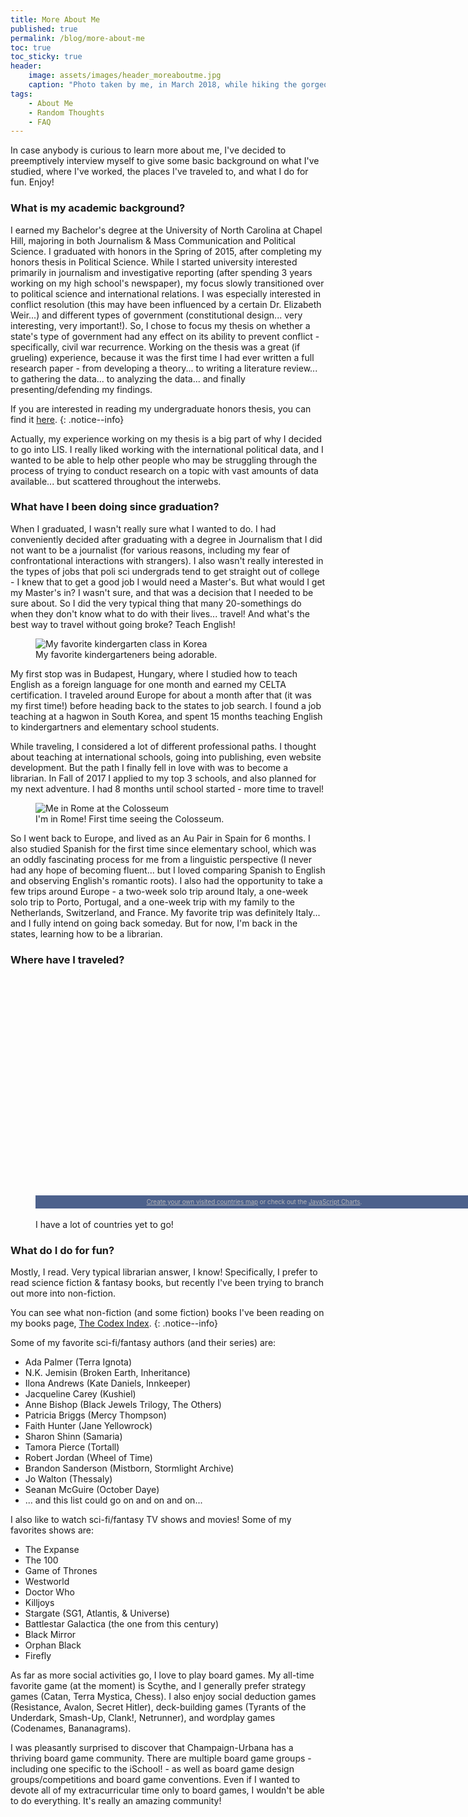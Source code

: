 ```yaml
---
title: More About Me
published: true
permalink: /blog/more-about-me
toc: true
toc_sticky: true
header:
    image: assets/images/header_moreaboutme.jpg
    caption: "Photo taken by me, in March 2018, while hiking the gorgeous 'Path of the Gods' along Italy's Amalfi Coast."
tags:
    - About Me
    - Random Thoughts
    - FAQ
---
```


In case anybody is curious to learn more about me, I've decided to preemptively interview myself to give some basic background on what I've studied, where I've worked,  the places I've traveled to, and what I do for fun. Enjoy!

### What is my academic background?

I earned my Bachelor's degree at the University of North Carolina at Chapel Hill, majoring in both Journalism & Mass Communication and Political Science. I graduated with honors in the Spring of 2015, after completing my honors thesis in Political Science. While I started university interested primarily in journalism and investigative reporting (after spending 3 years working on my high school's newspaper), my focus slowly transitioned over to political science and international relations. I was especially interested in conflict resolution (this may have been influenced by a certain Dr. Elizabeth Weir...) and different types of government (constitutional design... very interesting, very important!). So, I chose to focus my thesis on whether a state's type of government had any effect on its ability to prevent conflict - specifically, civil war recurrence. Working on the thesis was a great (if grueling) experience, because it was the first time I had ever written a full research paper - from developing a theory... to writing a literature review... to gathering the data... to analyzing the data... and finally presenting/defending my findings.

If you are interested in reading my undergraduate honors thesis, you can find it [here](https://drive.google.com/open?id=1q0JuiWXrgYbjpEA4MXtEuWgEIEuVqdC-).
{: .notice--info}

Actually, my experience working on my thesis is a big part of why I decided to go into LIS. I really liked working with the international political data, and I wanted to be able to help other people who may be struggling through the process of trying to conduct research on a topic with vast amounts of data available... but scattered throughout the interwebs.

### What have I been doing since graduation?

When I graduated, I wasn't really sure what I wanted to do. I had conveniently decided after graduating with a degree in Journalism that I did not want to be a journalist (for various reasons, including my fear of confrontational interactions with strangers). I also wasn't really interested in the types of jobs that poli sci undergrads tend to get straight out of college - I knew that to get a good job I would need a Master's. But what would I get my Master's in? I wasn't sure, and that was a decision that I needed to be sure about. So I did the very typical thing that many 20-somethings do when they don't know what to do with their lives... travel! And what's the best way to travel without going broke? Teach English!

<figure class="align-center">
  <img src="{{ site.url }}{{ site.baseurl }}/assets/images/korea_kindies.jpg" alt="My favorite kindergarten class in Korea">
  <figcaption>My favorite kindergarteners being adorable.</figcaption>
</figure>


My first stop was in Budapest, Hungary, where I studied how to teach English as a foreign language for one month and earned my CELTA certification. I traveled around Europe for about a month after that (it was my first time!) before heading back to the states to job search. I found a job teaching at a hagwon in South Korea, and spent 15 months teaching English to kindergartners and elementary school students.

While traveling, I considered a lot of different professional paths. I thought about teaching at international schools, going into publishing, even website development. But the path I finally fell in love with was to become a librarian. In Fall of 2017 I applied to my top 3 schools, and also planned for my next adventure. I had 8 months until school started - more time to travel!

<figure class="align-center">
  <img src="{{ site.url }}{{ site.baseurl }}/assets/images/profilepic_rome.jpg" alt="Me in Rome at the Colosseum">
  <figcaption>I'm in Rome! First time seeing the Colosseum.</figcaption>
</figure>

So I went back to Europe, and lived as an Au Pair in Spain for 6 months. I also studied Spanish for the first time since elementary school, which was an oddly fascinating process for me from a linguistic perspective (I never had any hope of becoming fluent... but I loved comparing Spanish to English and observing English's romantic roots). I also had the opportunity to take a few trips around Europe - a two-week solo trip around Italy, a one-week solo trip to Porto, Portugal, and a one-week trip with my family to the Netherlands, Switzerland, and France. My favorite trip was definitely Italy... and I fully intend on going back someday. But for now, I'm back in the states, learning how to be a librarian.

### Where have I traveled?

<figure class="align-center">
<script src="https://www.amcharts.com/lib/3/ammap.js" type="text/javascript"></script>
<script src="https://www.amcharts.com/lib/3/maps/js/worldHigh.js" type="text/javascript"></script>
<script src="https://www.amcharts.com/lib/3/themes/dark.js" type="text/javascript"></script>
<div id="mapdiv" style="width: 700px; height: 350px;"></div>
<div style="width: 700px; font-size: 70%; padding: 5px 0; text-align: center; background-color: #4C618C; margin-top: 1px; color: #B4B4B7;"><a href="https://www.amcharts.com/visited_countries/" style="color: #B4B4B7;">Create your own visited countries map</a> or check out the <a href="https://www.amcharts.com/" style="color: #B4B4B7;">JavaScript Charts</a>.</div>
<script type="text/javascript">
var map = AmCharts.makeChart("mapdiv",{
type: "map",
theme: "dark",
projection: "mercator",
panEventsEnabled : true,
backgroundColor : "#4C618C",
backgroundAlpha : 1,
zoomControl: {
zoomControlEnabled : true
},
dataProvider : {
map : "worldHigh",
getAreasFromMap : true,
areas :
[
	{
		"id": "AT",
		"showAsSelected": true
	},
	{
		"id": "CZ",
		"showAsSelected": true
	},
	{
		"id": "FR",
		"showAsSelected": true
	},
	{
		"id": "HU",
		"showAsSelected": true
	},
	{
		"id": "IT",
		"showAsSelected": true
	},
	{
		"id": "NL",
		"showAsSelected": true
	},
	{
		"id": "PT",
		"showAsSelected": true
	},
	{
		"id": "ES",
		"showAsSelected": true
	},
	{
		"id": "CH",
		"showAsSelected": true
	},
	{
		"id": "GB",
		"showAsSelected": true
	},
	{
		"id": "CA",
		"showAsSelected": true
	},
	{
		"id": "US",
		"showAsSelected": true
	},
	{
		"id": "JP",
		"showAsSelected": true
	},
	{
		"id": "KR",
		"showAsSelected": true
	},
  {
    "id": "SE",
    "showAsSelected": true
  },
  {
    "id": "NO",
    "showAsSelected": true
  },
  {
    "id": "DK",
    "showAsSelected": true
  }
]
},
areasSettings : {
autoZoom : true,
color : "#B4B4B7",
colorSolid : "#2AA86F",
selectedColor : "#2AA86F",
outlineColor : "#666666",
rollOverColor : "#6B6573",
rollOverOutlineColor : "#000000"
}
});
</script>
<br>
<figcaption>I have a lot of countries yet to go!</figcaption>
</figure>

### What do I do for fun?

Mostly, I read. Very typical librarian answer, I know! Specifically, I prefer to read science fiction & fantasy books, but recently I've been trying to branch out more into non-fiction.

You can see what non-fiction (and some fiction) books I've been reading on my books page, [The Codex Index](/books/).
{: .notice--info}

Some of my favorite sci-fi/fantasy authors (and their series) are:

  - Ada Palmer (Terra Ignota)
  - N.K. Jemisin (Broken Earth, Inheritance)
  - Ilona Andrews (Kate Daniels, Innkeeper)
  - Jacqueline Carey (Kushiel)
  - Anne Bishop (Black Jewels Trilogy, The Others)
  - Patricia Briggs (Mercy Thompson)
  - Faith Hunter (Jane Yellowrock)
  - Sharon Shinn (Samaria)
  - Tamora Pierce (Tortall)
  - Robert Jordan (Wheel of Time)
  - Brandon Sanderson (Mistborn, Stormlight Archive)
  - Jo Walton (Thessaly)
  - Seanan McGuire (October Daye)
  - ... and this list could go on and on and on...

I also like to watch sci-fi/fantasy TV shows and movies! Some of my favorites shows are:

  - The Expanse
  - The 100
  - Game of Thrones
  - Westworld
  - Doctor Who
  - Killjoys
  - Stargate (SG1, Atlantis, & Universe)
  - Battlestar Galactica (the one from this century)
  - Black Mirror
  - Orphan Black
  - Firefly

As far as more social activities go, I love to play board games. My all-time favorite game (at the moment) is Scythe, and I generally prefer strategy games (Catan, Terra Mystica, Chess). I also enjoy social deduction games (Resistance, Avalon, Secret Hitler), deck-building games (Tyrants of the Underdark, Smash-Up, Clank!, Netrunner), and wordplay games (Codenames, Bananagrams).

I was pleasantly surprised to discover that Champaign-Urbana has a thriving board game community. There are multiple board game groups - including one specific to the iSchool! - as well as board game design groups/competitions and board game conventions. Even if I wanted to devote all of my extracurricular time only to board games, I wouldn't be able to do everything. It's really an amazing community!
